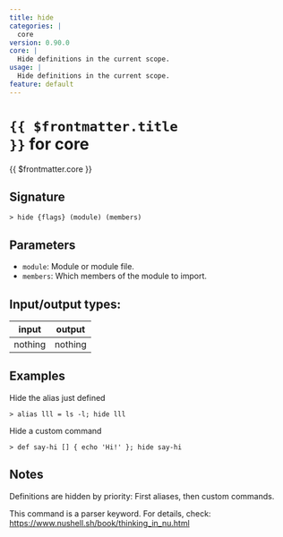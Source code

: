 ```yaml
---
title: hide
categories: |
  core
version: 0.90.0
core: |
  Hide definitions in the current scope.
usage: |
  Hide definitions in the current scope.
feature: default
---
```


<!-- This file is automatically generated. Please edit the command in https://github.com/nushell/nushell instead. -->

# <code>{{ $frontmatter.title }}</code> for core

<div class='command-title'>{{ $frontmatter.core }}</div>

## Signature

`> hide {flags} (module) (members)`

## Parameters

- `module`: Module or module file.
- `members`: Which members of the module to import.

## Input/output types:

| input   | output  |
| ------- | ------- |
| nothing | nothing |

## Examples

Hide the alias just defined

```nushell
> alias lll = ls -l; hide lll

```

Hide a custom command

```nushell
> def say-hi [] { echo 'Hi!' }; hide say-hi

```

## Notes

Definitions are hidden by priority: First aliases, then custom commands.

This command is a parser keyword. For details, check:
https://www.nushell.sh/book/thinking_in_nu.html
